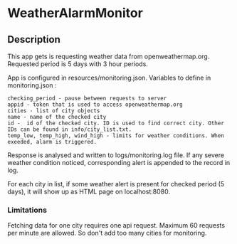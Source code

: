 # WeatherAlarmMonitor


## Description


This app gets is requesting weather data from openweathermap.org. Requested period is 5 days with 3 hour periods.

App is configured in resources/monitoring.json. 
Variables to define in monitoring.json :

```
checking_period - pause between requests to server
appid - token that is used to access openweathermap.org
cities - list of city objects
name - name of the checked city
id -  id of the checked city. ID is used to find correct city. Other IDs can be found in info/city_list.txt.
temp_low, temp_high, wind_high - limits for weather conditions. When exeeded, alarm is triggered.
```

Response is analysed and written to logs/monitoring.log file. If any severe weather condition noticed, corresponding alert is appended to the record in log. 

For each city in list, if some weather alert is present for checked period (5 days), it will show up as HTML page on localhost:8080.



### Limitations

Fetching data for one city requires one api request. Maximum 60 requests per minute are allowed. So don't add too many cities for monitoring.

